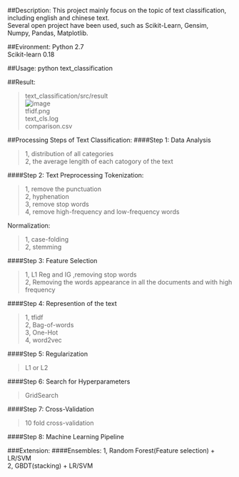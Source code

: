 ##Description:
This project mainly focus on the topic of text classification, including english and chinese text.<br />
Several open project have been used, such as Scikit-Learn, Gensim, Numpy, Pandas, Matplotlib. <br />

##Evironment:
Python 2.7 <br />
Scikit-learn 0.18 <br />

##Usage:
python text_classification 

##Result:
>text_classification/src/result <br />
>![image](https://github.com/ustcqi/text_classification/tree/master/src/result/count.png) <br />
>tfidf.png <br />
>text_cls.log <br />
>comparison.csv <br />

##Processing Steps of Text Classification:
####Step 1: Data Analysis
>1, distribution of all categories <br/>
>2, the average lengith of each catogory of the text<br />

####Step 2: Text Preprocessing
Tokenization:
>1, remove the punctuation <br />
>2, hyphenation <br/>
>3, remove stop words <br/>
>4, remove high-frequency and low-frequency words <br />

Normalization:
>1, case-folding <br />
>2, stemming <br />

####Step 3: Feature Selection
>1, L1 Reg and IG ,removing stop words <br />
>2, Removing the words appearance in all the documents and with high frequency <br />

####Step 4: Represention of the text
>1, tfidf <br />
>2, Bag-of-words <br />
>3, One-Hot <br />
>4, word2vec <br />

####Step 5: Regularization
>L1 or L2 <br />

####Step 6: Search for Hyperparameters
>GridSearch <br />

####Step 7: Cross-Validation
>10 fold cross-validation <br />

####Step 8: Machine Learning Pipeline

###Extension:
####Ensembles:
1, Random Forest(Feature selection) + LR/SVM <br />
2, GBDT(stacking) + LR/SVM <br />
